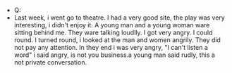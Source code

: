 - Q:
- Last week, i went go to theatre. I had a very good site, the play was very interesting,  i didn't enjoy it. A young man and a young woman ware sitting behind me. They ware talking loudlly. I got very angry. I could round. I turned round, i looked at the man and women angrily. They did  not pay any attention. In they end i was very angry, "I can't listen a word" i said angry, is not you business.a young man said rudly, this a not private conversation.